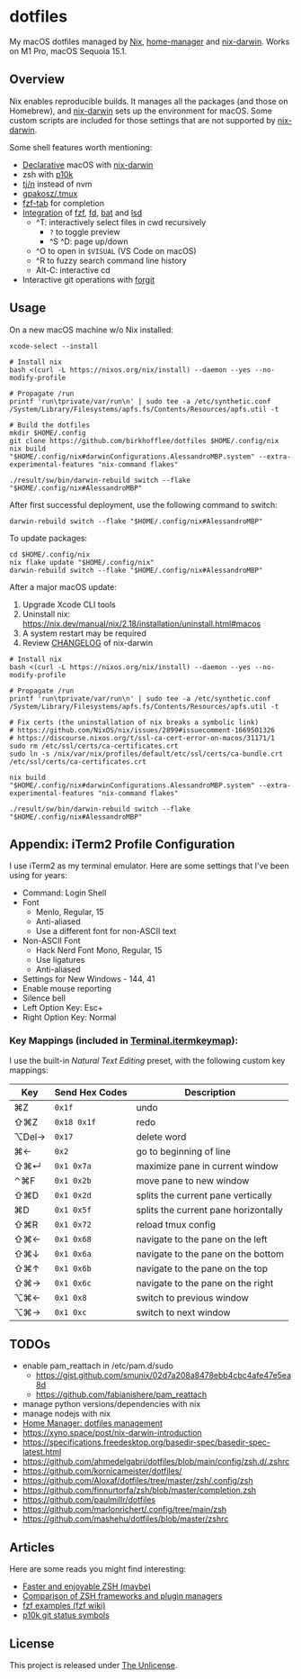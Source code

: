 # dotfiles

My macOS dotfiles managed by [Nix](https://nixos.org/),
[home-manager](https://github.com/nix-community/home-manager) and
[nix-darwin](https://github.com/LnL7/nix-darwin). Works on M1 Pro, macOS Sequoia 15.1.

## Overview

Nix enables reproducible builds. It manages all the packages (and those on
Homebrew), and [nix-darwin](https://github.com/LnL7/nix-darwin) sets up the
environment for macOS. Some custom scripts are included for those settings that
are not supported by [nix-darwin](https://github.com/LnL7/nix-darwin).

Some shell features worth mentioning:

* [Declarative](dot_nixpkgs/darwin-configuration.nix.tmpl) macOS with [nix-darwin](https://github.com/LnL7/nix-darwin)
* zsh with [p10k](https://github.com/romkatv/powerlevel10k)
* [tj/n](https://github.com/tj/n) instead of nvm
* [gpakosz/.tmux](https://github.com/gpakosz/.tmux)
* [fzf-tab](https://github.com/Aloxaf/fzf-tab) for completion
* [Integration](dot_shell/external.zsh.tmpl) of [fzf](https://github.com/junegunn/fzf#fuzzy-completion-for-bash-and-zsh), [fd](https://github.com/sharkdp/fd), [bat](https://github.com/sharkdp/bat) and [lsd](https://github.com/Peltoche/lsd)
  + ^T: interactively select files in cwd recursively
    - `?` to toggle preview
    - ^S ^D: page up/down
  + ^O to open in `$VISUAL` (VS Code on macOS)
  + ^R to fuzzy search command line history
  + Alt-C: interactive cd
* Interactive git operations with [forgit](https://github.com/wfxr/forgit#-features)

## Usage

On a new macOS machine w/o Nix installed:

```console
xcode-select --install

# Install nix
bash <(curl -L https://nixos.org/nix/install) --daemon --yes --no-modify-profile

# Propagate /run
printf 'run\tprivate/var/run\n' | sudo tee -a /etc/synthetic.conf
/System/Library/Filesystems/apfs.fs/Contents/Resources/apfs.util -t

# Build the dotfiles
mkdir $HOME/.config
git clone https://github.com/birkhofflee/dotfiles $HOME/.config/nix
nix build "$HOME/.config/nix#darwinConfigurations.AlessandroMBP.system" --extra-experimental-features "nix-command flakes"

./result/sw/bin/darwin-rebuild switch --flake "$HOME/.config/nix#AlessandroMBP"
```

After first successful deployment, use the following command to switch:

```console
darwin-rebuild switch --flake "$HOME/.config/nix#AlessandroMBP"
```

To update packages:

```console
cd $HOME/.config/nix
nix flake update "$HOME/.config/nix"
darwin-rebuild switch --flake "$HOME/.config/nix#AlessandroMBP"
```

After a major macOS update:

1. Upgrade Xcode CLI tools
2. Uninstall nix: https://nix.dev/manual/nix/2.18/installation/uninstall.html#macos
3. A system restart may be required
4. Review [CHANGELOG](https://github.com/LnL7/nix-darwin/blob/master/CHANGELOG) of nix-darwin

```console
# Install nix
bash <(curl -L https://nixos.org/nix/install) --daemon --yes --no-modify-profile

# Propagate /run
printf 'run\tprivate/var/run\n' | sudo tee -a /etc/synthetic.conf
/System/Library/Filesystems/apfs.fs/Contents/Resources/apfs.util -t

# Fix certs (the uninstallation of nix breaks a symbolic link)
# https://github.com/NixOS/nix/issues/2899#issuecomment-1669501326
# https://discourse.nixos.org/t/ssl-ca-cert-error-on-macos/31171/1
sudo rm /etc/ssl/certs/ca-certificates.crt
sudo ln -s /nix/var/nix/profiles/default/etc/ssl/certs/ca-bundle.crt /etc/ssl/certs/ca-certificates.crt

nix build "$HOME/.config/nix#darwinConfigurations.AlessandroMBP.system" --extra-experimental-features "nix-command flakes"

./result/sw/bin/darwin-rebuild switch --flake "$HOME/.config/nix#AlessandroMBP"
```

## Appendix: iTerm2 Profile Configuration

I use iTerm2 as my terminal emulator. Here are some settings that I've been using for years:

* Command: Login Shell
* Font
  + Menlo, Regular, 15
  + Anti-aliased
  + Use a different font for non-ASCII text
* Non-ASCII Font
  + Hack Nerd Font Mono, Regular, 15
  + Use ligatures
  + Anti-aliased
* Settings for New Windows - 144, 41
* Enable mouse reporting
* Silence bell
* Left Option Key: Esc+
* Right Option Key: Normal

### Key Mappings (included in [Terminal.itermkeymap](Terminal.itermkeymap)):

I use the built-in *Natural Text Editing* preset, with the following custom key mappings:

| Key     | Send Hex Codes | Description                          |
| ------- | -------------- | ------------------------------------ |
| ⌘Z     | `0x1f`       | undo                                 |
| ⇧⌘Z   | `0x18 0x1f`  | redo                                 |
| ⌥Del→ | `0x17`       | delete word                          |
| ⌘←    | `0x2`        | go to beginning of line              |
| ⇧⌘↵  | `0x1 0x7a`   | maximize pane in current window      |
| ⌃⌘F   | `0x1 0x2b`   | move pane to new window              |
| ⇧⌘D   | `0x1 0x2d`   | splits the current pane vertically   |
| ⌘D     | `0x1 0x5f`   | splits the current pane horizontally |
| ⇧⌘R   | `0x1 0x72`   | reload tmux config                   |
| ⇧⌘←  | `0x1 0x68`   | navigate to the pane on the left     |
| ⇧⌘↓  | `0x1 0x6a`   | navigate to the pane on the bottom   |
| ⇧⌘↑  | `0x1 0x6b`   | navigate to the pane on the top      |
| ⇧⌘→  | `0x1 0x6c`   | navigate to the pane on the right    |
| ⌥⌘←  | `0x1 0x8`    | switch to previous window            |
| ⌥⌘→  | `0x1 0xc`    | switch to next window                |

## TODOs

* enable pam_reattach in /etc/pam.d/sudo
  * https://gist.github.com/smunix/02d7a208a8478ebb4cbc4afe47e5ea8d
  * https://github.com/fabianishere/pam_reattach
* manage python versions/dependencies with nix
* manage nodejs with nix
* [Home Manager: dotfiles management](https://gvolpe.com/blog/home-manager-dotfiles-management/)
* https://xyno.space/post/nix-darwin-introduction
* https://specifications.freedesktop.org/basedir-spec/basedir-spec-latest.html
* https://github.com/ahmedelgabri/dotfiles/blob/main/config/zsh.d/.zshrc
* https://github.com/kornicameister/dotfiles/
* https://github.com/Aloxaf/dotfiles/tree/master/zsh/.config/zsh
* https://github.com/finnurtorfa/zsh/blob/master/completion.zsh
* https://github.com/paulmillr/dotfiles
* https://github.com/marlonrichert/.config/tree/main/zsh
* https://github.com/mashehu/dotfiles/blob/master/zshrc

## Articles

Here are some reads you might find interesting:

* [Faster and enjoyable ZSH (maybe)](https://htr3n.github.io/2018/07/faster-zsh/)
* [Comparison of ZSH frameworks and plugin managers](https://gist.github.com/laggardkernel/4a4c4986ccdcaf47b91e8227f9868ded)
* [fzf examples (fzf wiki)](https://github.com/junegunn/fzf/wiki/examples)
* [p10k git status symbols](https://github.com/romkatv/powerlevel10k#what-do-different-symbols-in-git-status-mean)

## License

This project is released under [The Unlicense](LICENSE).
